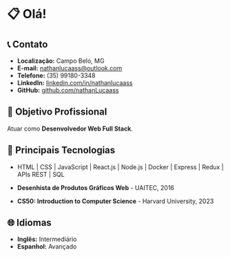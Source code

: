# 📋 Olá!

## 📞 Contato
- **Localização:** Campo Belo, MG
- **E-mail:** nathanlucaass@outlook.com
- **Telefone:** (35) 99180-3348
- **LinkedIn:** [linkedin.com/in/nathanlucaass](https://www.linkedin.com/in/nathanlucaass/)
- **GitHub:** [github.com/nathanLucaass](https://github.com/nathanLucaass)

## 🎯 Objetivo Profissional
Atuar como **Desenvolvedor Web Full Stack**.

## 🚀 Principais Tecnologias
- HTML | CSS | JavaScript | React.js | Node.js | Docker | Express | Redux | APIs REST | SQL

- **Desenhista de Produtos Gráficos Web** - UAITEC, 2016
- **CS50: Introduction to Computer Science** - Harvard University, 2023

## 🌐 Idiomas
- **Inglês:** Intermediário
- **Espanhol:** Avançado
